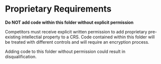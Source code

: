 # Proprietary Requirements

**Do NOT add code within this folder without explicit permission**

Competitors must receive explicit written permission to add proprietary pre-existing intellectial property to a CRS. Code contained within this folder will be treated with different controls and will require an encryption process.

Adding code to this folder without permission could result in disqualification. 

